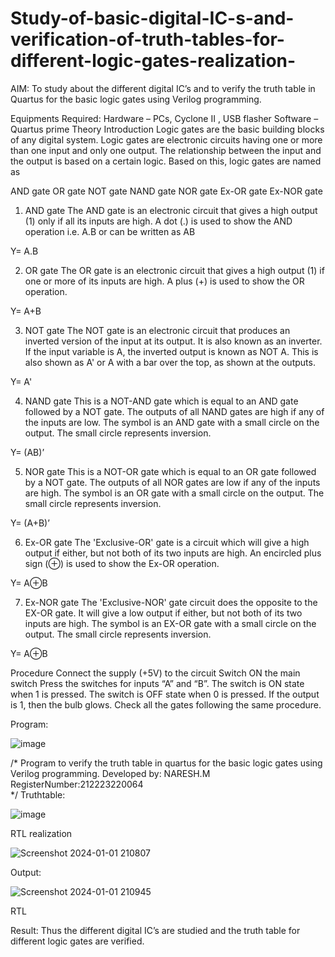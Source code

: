 # Study-of-basic-digital-IC-s-and-verification-of-truth-tables-for-different-logic-gates-realization-
 AIM:
To study about the different digital IC’s and to verify the truth table in Quartus for the basic logic gates using Verilog programming.

Equipments Required:
Hardware – PCs, Cyclone II , USB flasher
Software – Quartus prime
Theory
Introduction
Logic gates are the basic building blocks of any digital system. Logic gates are electronic circuits having one or more than one input and only one output. The relationship between the input and the output is based on a certain logic. Based on this, logic gates are named as

AND gate
OR gate
NOT gate
NAND gate
NOR gate
Ex-OR gate
Ex-NOR gate
1) AND gate
The AND gate is an electronic circuit that gives a high output (1) only if all its inputs are high. A dot (.) is used to show the AND operation i.e. A.B or can be written as AB

Y= A.B

2) OR gate
The OR gate is an electronic circuit that gives a high output (1) if one or more of its inputs are high. A plus (+) is used to show the OR operation.

Y= A+B

3) NOT gate
The NOT gate is an electronic circuit that produces an inverted version of the input at its output. It is also known as an inverter. If the input variable is A, the inverted output is known as NOT A. This is also shown as A' or A with a bar over the top, as shown at the outputs.

Y= A'

4) NAND gate
This is a NOT-AND gate which is equal to an AND gate followed by a NOT gate. The outputs of all NAND gates are high if any of the inputs are low. The symbol is an AND gate with a small circle on the output. The small circle represents inversion.

Y= (AB)’

5) NOR gate
This is a NOT-OR gate which is equal to an OR gate followed by a NOT gate. The outputs of all NOR gates are low if any of the inputs are high. The symbol is an OR gate with a small circle on the output. The small circle represents inversion.

Y= (A+B)’

6) Ex-OR gate
The 'Exclusive-OR' gate is a circuit which will give a high output if either, but not both of its two inputs are high. An encircled plus sign (⊕) is used to show the Ex-OR operation.

Y= A⊕B

7) Ex-NOR gate
The 'Exclusive-NOR' gate circuit does the opposite to the EX-OR gate. It will give a low output if either, but not both of its two inputs are high. The symbol is an EX-OR gate with a small circle on the output. The small circle represents inversion.

Y= A⊕B

Procedure
Connect the supply (+5V) to the circuit
Switch ON the main switch
Press the switches for inputs “A” and “B”. The switch is ON state when 1 is pressed. The switch is OFF state when 0 is pressed.
If the output is 1, then the bulb glows.
Check all the gates following the same procedure.

Program:


![image](https://github.com/NARESHDC/Study-of-basic-digital-IC-s-and-verification-of-truth-tables-for-different-logic-gates-realization-/assets/149348388/1a8e3063-6be1-46fe-9cd4-45fe3f2edfb0)

/*
Program to verify the truth table in quartus for the basic logic gates using Verilog programming.
Developed by: NARESH.M
RegisterNumber:212223220064  
*/
 Truthtable:




![image](https://github.com/NARESHDC/Study-of-basic-digital-IC-s-and-verification-of-truth-tables-for-different-logic-gates-realization-/assets/149348388/79d80c42-b949-44ac-b71a-1e4242add143)

RTL realization




![Screenshot 2024-01-01 210807](https://github.com/NARESHDC/Study-of-basic-digital-IC-s-and-verification-of-truth-tables-for-different-logic-gates-realization-/assets/149348388/c3063066-9013-4c1c-ba83-3c833275d952)

Output:



![Screenshot 2024-01-01 210945](https://github.com/NARESHDC/Study-of-basic-digital-IC-s-and-verification-of-truth-tables-for-different-logic-gates-realization-/assets/149348388/7155d3a0-9e46-4a99-9377-4932237562f7)

RTL

Result:
Thus the different digital IC’s are studied and the truth table for different logic gates are verified.
